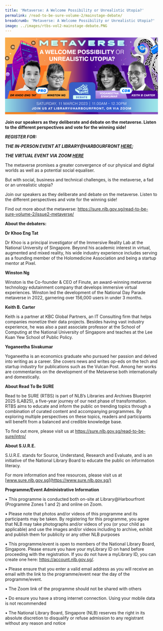 ```yaml
---
title: 'Metaverse: A Welcome Possibility or Unrealistic Utopia?'
permalink: /read-to-be-sure-volume-2/mainstage-debate/
breadcrumb: 'Metaverse: A Welcome Possibility or Unrealistic Utopia?'
image: ../images/rtbs-vol2-mainstage-debate.PNG
---
```


![](../images/rtbs-vol2-mainstage-debate.PNG)

**Join our speakers as they deliberate and debate on the metaverse. Listen to the different perspectives and vote for the winning side!**

***REGISTER FOR:***

***THE IN-PERSON EVENT AT LIBRARY@HARBOURFRONT [HERE](https://www.eventbrite.sg/e/metaverse-a-welcome-possibility-or-unrealistic-utopia-in-person-tickets-528903924877);***

***THE VIRTUAL EVENT VIA ZOOM [HERE](https://www.eventbrite.sg/e/virtual-metaverse-a-welcome-possibility-or-unrealistic-utopia-tickets-529949702827?aff=odcleoeventsincollection)***



The metaverse promises a greater convergence of our physical and digital worlds as well as a potential social equaliser.

But with social, business and technical challenges, is the metaverse, a fad or an unrealistic utopia?

Join our speakers as they deliberate and debate on the metaverse. Listen to the different perspectives and vote for the winning side!

 Find out more about the metaverse: https://sure.nlb.gov.sg/read-to-be-sure-volume-2/issue2-metaverse/

**About the debaters:**

**Dr Khoo Eng Tat**

Dr Khoo is a principal investigator of the Immersive Reality Lab at the National University of Singapore. Beyond his academic interest in virtual, augmented and mixed reality, his wide industry experience includes serving as a founding member of the Holomedicine Association and being a startup mentor at Pixel.

**Winston Ng**

Winston is the Co-founder & CEO of Finute, an award-winning metaverse technology edutainment company that develops immersive virtual experiences. Winston led the development of the National Day Parade metaverse in 2022, garnering over 156,000 users in under 3 months.

**Keith B. Carter**

Keith is a partner at KBC Global Partners, an IT Consulting firm that helps companies monetize their data projects. Besides having vast industry experience, he was also a past associate professor at the School of Computing at the National University of Singapore and teaches at the Lee Kuan Yew School of Public Policy.

**Yoganeetha Sivakumar**

Yoganeetha is an economics graduate who pursued her passion and delved into writing as a career. She covers news and writes op-eds on the tech and startup industry for publications such as the Vulcan Post. Among her works are commentaries on the development of the Metaverse both internationally and domestically.

**About Read To Be SURE**

Read to be SURE (RTBS) is part of NLB’s Libraries and Archives Blueprint 2025 (LAB25), a five-year journey of our next phase of transformation. RTBS aims to educate and inform the public on trending topics through a combination of curated content and accompanying programmes. By exploring multiple perspectives on these topics, readers and participants will benefit from a balanced and credible knowledge base.

To find out more, please visit us at https://sure.nlb.gov.sg/read-to-be-sure/intro/

**About S.U.R.E.**

S.U.R.E. stands for Source, Understand, Research and Evaluate, and is an initiative of the National Library Board to educate the public on information literacy.

For more information and free resources, please visit us at [www.sure.nlb.gov.sg](https://www.sure.nlb.gov.sg/)

**Programme/Event Administrative Information**

• This programme is conducted both on-site at Library@Harbourfront (Programme Zones 1 and 2) and online on Zoom.

• Please note that photos and/or videos of this programme and its participants may be taken. By registering for this programme, you agree that NLB may take photographs and/or videos of you (or your child as applicable) and use the images and/or videos including to archive, exhibit and publish them for publicity or any other NLB purposes

• This programme/event is open to members of the National Library Board, Singapore. Please ensure you have your myLibrary ID on hand before proceeding with the registration. If you do not have a myLibrary ID, you can create one here: https://account.nlb.gov.sg/.

• Please ensure that you enter a valid email address as you will receive an email with the link to the programme/event near the day of the programme/event.

• The Zoom link of the programme should not be shared with others

• Do ensure you have a strong internet connection. Using your mobile data is not recommended

• The National Library Board, Singapore (NLB) reserves the right in its absolute discretion to disqualify or refuse admission to any registrant without any reason and notice
